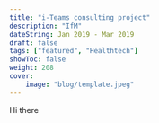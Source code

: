 ```yaml
---
title: "i-Teams consulting project"
description: "IfM"
dateString: Jan 2019 - Mar 2019
draft: false
tags: ["featured", "Healthtech"]
showToc: false
weight: 208
cover:
    image: "blog/template.jpeg"
--- 
```

Hi there